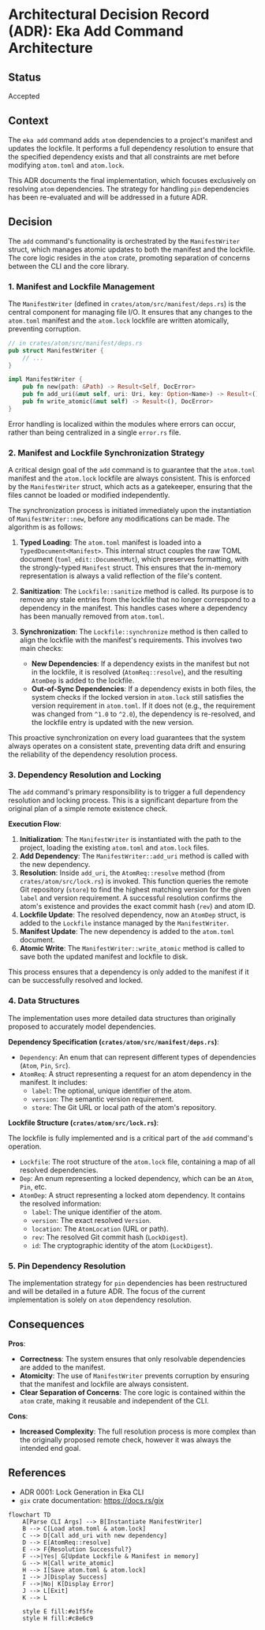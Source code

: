 # Architectural Decision Record (ADR): Eka Add Command Architecture

## Status

Accepted

## Context

The `eka add` command adds `atom` dependencies to a project's manifest and updates the lockfile. It performs a full dependency resolution to ensure that the specified dependency exists and that all constraints are met before modifying `atom.toml` and `atom.lock`.

This ADR documents the final implementation, which focuses exclusively on resolving `atom` dependencies. The strategy for handling `pin` dependencies has been re-evaluated and will be addressed in a future ADR.

## Decision

The `add` command's functionality is orchestrated by the `ManifestWriter` struct, which manages atomic updates to both the manifest and the lockfile. The core logic resides in the `atom` crate, promoting separation of concerns between the CLI and the core library.

### 1. Manifest and Lockfile Management

The `ManifestWriter` (defined in `crates/atom/src/manifest/deps.rs`) is the central component for managing file I/O. It ensures that any changes to the `atom.toml` manifest and the `atom.lock` lockfile are written atomically, preventing corruption.

```rust
// in crates/atom/src/manifest/deps.rs
pub struct ManifestWriter {
    // ...
}

impl ManifestWriter {
    pub fn new(path: &Path) -> Result<Self, DocError>
    pub fn add_uri(&mut self, uri: Uri, key: Option<Name>) -> Result<(), DocError>
    pub fn write_atomic(&mut self) -> Result<(), DocError>
}
```

Error handling is localized within the modules where errors can occur, rather than being centralized in a single `error.rs` file.

### 2. Manifest and Lockfile Synchronization Strategy

A critical design goal of the `add` command is to guarantee that the `atom.toml` manifest and the `atom.lock` lockfile are always consistent. This is enforced by the `ManifestWriter` struct, which acts as a gatekeeper, ensuring that the files cannot be loaded or modified independently.

The synchronization process is initiated immediately upon the instantiation of `ManifestWriter::new`, before any modifications can be made. The algorithm is as follows:

1.  **Typed Loading**: The `atom.toml` manifest is loaded into a `TypedDocument<Manifest>`. This internal struct couples the raw TOML document (`toml_edit::DocumentMut`), which preserves formatting, with the strongly-typed `Manifest` struct. This ensures that the in-memory representation is always a valid reflection of the file's content.

2.  **Sanitization**: The `Lockfile::sanitize` method is called. Its purpose is to remove any stale entries from the lockfile that no longer correspond to a dependency in the manifest. This handles cases where a dependency has been manually removed from `atom.toml`.

3.  **Synchronization**: The `Lockfile::synchronize` method is then called to align the lockfile with the manifest's requirements. This involves two main checks:
    - **New Dependencies**: If a dependency exists in the manifest but not in the lockfile, it is resolved (`AtomReq::resolve`), and the resulting `AtomDep` is added to the lockfile.
    - **Out-of-Sync Dependencies**: If a dependency exists in both files, the system checks if the locked version in `atom.lock` still satisfies the version requirement in `atom.toml`. If it does not (e.g., the requirement was changed from `^1.0` to `^2.0`), the dependency is re-resolved, and the lockfile entry is updated with the new version.

This proactive synchronization on every load guarantees that the system always operates on a consistent state, preventing data drift and ensuring the reliability of the dependency resolution process.

### 3. Dependency Resolution and Locking

The `add` command's primary responsibility is to trigger a full dependency resolution and locking process. This is a significant departure from the original plan of a simple remote existence check.

**Execution Flow**:

1.  **Initialization**: The `ManifestWriter` is instantiated with the path to the project, loading the existing `atom.toml` and `atom.lock` files.
2.  **Add Dependency**: The `ManifestWriter::add_uri` method is called with the new dependency.
3.  **Resolution**: Inside `add_uri`, the `AtomReq::resolve` method (from `crates/atom/src/lock.rs`) is invoked. This function queries the remote Git repository (`store`) to find the highest matching version for the given `label` and version requirement. A successful resolution confirms the atom's existence and provides the exact commit hash (`rev`) and atom ID.
4.  **Lockfile Update**: The resolved dependency, now an `AtomDep` struct, is added to the `Lockfile` instance managed by the `ManifestWriter`.
5.  **Manifest Update**: The new dependency is added to the `atom.toml` document.
6.  **Atomic Write**: The `ManifestWriter::write_atomic` method is called to save both the updated manifest and lockfile to disk.

This process ensures that a dependency is only added to the manifest if it can be successfully resolved and locked.

### 4. Data Structures

The implementation uses more detailed data structures than originally proposed to accurately model dependencies.

**Dependency Specification (`crates/atom/src/manifest/deps.rs`)**:

- `Dependency`: An enum that can represent different types of dependencies (`Atom`, `Pin`, `Src`).
- `AtomReq`: A struct representing a request for an atom dependency in the manifest. It includes:
  - `label`: The optional, unique identifier of the atom.
  - `version`: The semantic version requirement.
  - `store`: The Git URL or local path of the atom's repository.

**Lockfile Structure (`crates/atom/src/lock.rs`)**:

The lockfile is fully implemented and is a critical part of the `add` command's operation.

- `Lockfile`: The root structure of the `atom.lock` file, containing a map of all resolved dependencies.
- `Dep`: An enum representing a locked dependency, which can be an `Atom`, `Pin`, etc.
- `AtomDep`: A struct representing a locked atom dependency. It contains the resolved information:
  - `label`: The unique identifier of the atom.
  - `version`: The exact resolved `Version`.
  - `location`: The `AtomLocation` (URL or path).
  - `rev`: The resolved Git commit hash (`LockDigest`).
  - `id`: The cryptographic identity of the atom (`LockDigest`).

### 5. Pin Dependency Resolution

The implementation strategy for `pin` dependencies has been restructured and will be detailed in a future ADR. The focus of the current implementation is solely on `atom` dependency resolution.

## Consequences

**Pros**:

- **Correctness**: The system ensures that only resolvable dependencies are added to the manifest.
- **Atomicity**: The use of `ManifestWriter` prevents corruption by ensuring that the manifest and lockfile are always consistent.
- **Clear Separation of Concerns**: The core logic is contained within the `atom` crate, making it reusable and independent of the CLI.

**Cons**:

- **Increased Complexity**: The full resolution process is more complex than the originally proposed remote check, however it was always the intended end goal.

## References

- ADR 0001: Lock Generation in Eka CLI
- `gix` crate documentation: https://docs.rs/gix

```mermaid
flowchart TD
    A[Parse CLI Args] --> B[Instantiate ManifestWriter]
    B --> C[Load atom.toml & atom.lock]
    C --> D[Call add_uri with new dependency]
    D --> E[AtomReq::resolve]
    E --> F{Resolution Successful?}
    F -->|Yes| G[Update Lockfile & Manifest in memory]
    G --> H[Call write_atomic]
    H --> I[Save atom.toml & atom.lock]
    I --> J[Display Success]
    F -->|No| K[Display Error]
    J --> L[Exit]
    K --> L

    style E fill:#e1f5fe
    style H fill:#c8e6c9
```
